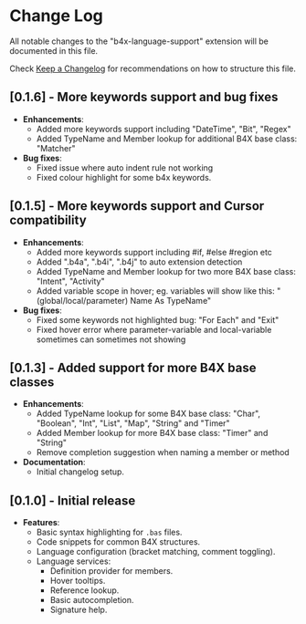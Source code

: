 # Change Log

All notable changes to the "b4x-language-support" extension will be documented in this file.

Check [Keep a Changelog](http://keepachangelog.com/) for recommendations on how to structure this file.

## [0.1.6] - More keywords support and bug fixes
- **Enhancements**:
  - Added more keywords support including "DateTime", "Bit", "Regex"
  - Added TypeName and Member lookup for additional B4X base class: "Matcher"
- **Bug fixes**:
  - Fixed issue where auto indent rule not working
  - Fixed colour highlight for some b4x keywords.

## [0.1.5] - More keywords support and Cursor compatibility
- **Enhancements**:
  - Added more keywords support including #if, #else #region etc
  - Added ".b4a", ".b4i", ".b4j" to auto extension detection
  - Added TypeName and Member lookup for two more B4X base class: "Intent", "Activity"
  - Added variable scope in hover; eg. variables will show like this: "(global/local/parameter) Name As TypeName"
- **Bug fixes**:
  - Fixed some keywords not highlighted bug: "For Each" and "Exit"
  - Fixed hover error where parameter-variable and local-variable sometimes can sometimes not showing

## [0.1.3] - Added support for more B4X base classes
- **Enhancements**:
  - Added TypeName lookup for some B4X base class: "Char", "Boolean", "Int", "List", "Map", "String" and "Timer"
  - Added Member lookup for more B4X base class: "Timer" and "String"
  - Remove completion suggestion when naming a member or method
- **Documentation**:
  - Initial changelog setup.

## [0.1.0] - Initial release
- **Features**:
  - Basic syntax highlighting for `.bas` files.
  - Code snippets for common B4X structures.
  - Language configuration (bracket matching, comment toggling).
  - Language services:
    - Definition provider for members.
    - Hover tooltips.
    - Reference lookup.
    - Basic autocompletion.
    - Signature help.
